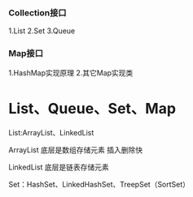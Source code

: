 ### Collection接口
1.List
2.Set
3.Queue

### Map接口
1.HashMap实现原理
2.其它Map实现类

# List、Queue、Set、Map

List:ArrayList、LinkedList

ArrayList 底层是数组存储元素  插入删除快

LinkedList 底层是链表存储元素  

Set：HashSet、LinkedHashSet、TreepSet（SortSet）